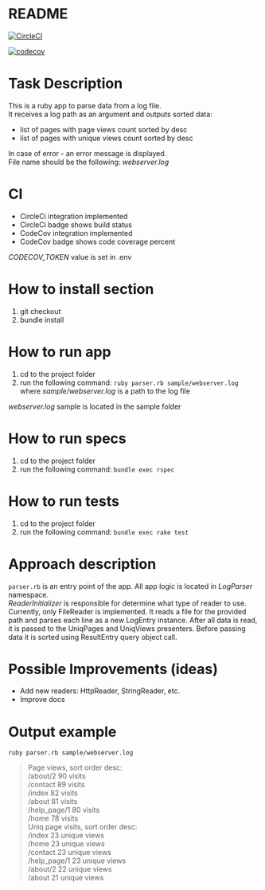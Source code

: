 # README

[![CircleCI](https://circleci.com/gh/091500/sp/tree/master.svg?style=shield&circle-token=032beab1c56ce78a5bb2f5e6e2c12ef06a1ff190)](https://circleci.com/gh/091500/sp/tree/master)

[![codecov](https://codecov.io/gh/091500/sp/branch/master/graph/badge.svg?token=LHM6DQDJ8P)](https://codecov.io/gh/091500/sp)

# Task Description
This is a ruby app to parse data from a log file.  
It receives a log path as an argument and outputs sorted data:
- list of pages with page views count sorted by desc
- list of pages with unique views count sorted by desc   

In case of error - an error message is displayed.  
File name should be the following: _webserver.log_

# CI 
- CircleCi integration implemented
- CircleCi badge shows build status
- CodeCov integration implemented
- CodeCov badge shows code coverage percent


_CODECOV_TOKEN_ value is set in .env 

# How to install section
1) git checkout
2) bundle install

# How to run app
1) cd to the project folder
2) run the following command: `ruby parser.rb sample/webserver.log`  
where _sample/webserver.log_ is a path to the log file

_webserver.log_ sample is located in the sample folder 

# How to run specs
1) cd to the project folder
2) run the following command: `bundle exec rspec`  

# How to run tests
1) cd to the project folder
2) run the following command: `bundle exec rake test`  


# Approach description
`parser.rb` is an entry point of the app.
All app logic is located in _LogParser_ namespace.      
_ReaderInitializer_ is responsible for determine what type of reader to use.  
Currently, only FileReader is implemented. It reads a file for the provided path and
parses each line as a new LogEntry instance. After all data is read, it is passed to 
the UniqPages and UniqViews presenters. Before passing data it is sorted using ResultEntry 
query object call.  
      
# Possible Improvements (ideas)
- Add new readers: HttpReader, StringReader, etc.   
- Improve docs

# Output example
`ruby parser.rb sample/webserver.log`  

> Page views, sort order desc:   
> /about/2 90 visits   
> /contact 89 visits   
> /index 82 visits   
> /about 81 visits   
> /help_page/1 80 visits   
> /home 78 visits   
> Uniq page visits, sort order desc:   
> /index 23 unique views   
> /home 23 unique views   
> /contact 23 unique views   
> /help_page/1 23 unique views   
> /about/2 22 unique views   
> /about 21 unique views   
